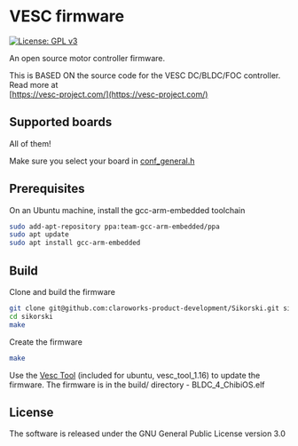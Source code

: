 # VESC firmware

[![License: GPL v3](https://img.shields.io/badge/License-GPLv3-blue.svg)](https://www.gnu.org/licenses/gpl-3.0)

An open source motor controller firmware.

This is BASED ON the source code for the VESC DC/BLDC/FOC controller. Read more at  
[https://vesc-project.com/](https://vesc-project.com/)

## Supported boards

All  of them!

Make sure you select your board in [conf_general.h](conf_general.h)


## Prerequisites

On an Ubuntu machine, install the gcc-arm-embedded toolchain


```bash
sudo add-apt-repository ppa:team-gcc-arm-embedded/ppa
sudo apt update
sudo apt install gcc-arm-embedded
```


## Build

Clone and build the firmware

```bash
git clone git@github.com:claroworks-product-development/Sikorski.git sikorski
cd sikorski
make
```

Create the firmware 
```bash
make
```

Use the [Vesc Tool](https://vesc-project.com/vesc_tool) (included for ubuntu, vesc_tool_1.16) to update the firmware. The firmware is in the build/ directory - BLDC_4_ChibiOS.elf

## License

The software is released under the GNU General Public License version 3.0
